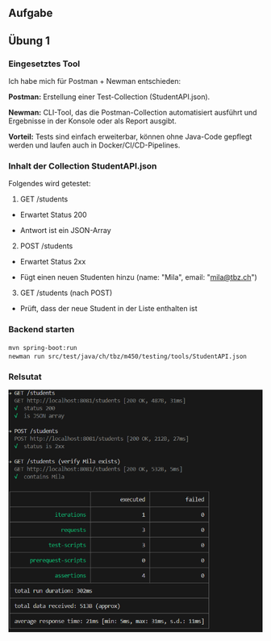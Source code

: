 ## Aufgabe 
## Übung 1 
### Eingesetztes Tool

Ich habe mich für Postman + Newman entschieden:

**Postman:** Erstellung einer Test-Collection (StudentAPI.json).

**Newman:** CLI-Tool, das die Postman-Collection automatisiert ausführt und Ergebnisse in der Konsole oder als Report ausgibt.

**Vorteil:** Tests sind einfach erweiterbar, können ohne Java-Code gepflegt werden und laufen auch in Docker/CI/CD-Pipelines.

### Inhalt der Collection StudentAPI.json

Folgendes wird getestet: 

1. GET /students

- Erwartet Status 200

- Antwort ist ein JSON-Array

2. POST /students

- Erwartet Status 2xx

- Fügt einen neuen Studenten hinzu (name: "Mila", email: "mila@tbz.ch")

3. GET /students (nach POST)

- Prüft, dass der neue Student in der Liste enthalten ist

### Backend starten
``mvn spring-boot:run`` <br>
``newman run src/test/java/ch/tbz/m450/testing/tools/StudentAPI.json``

### Relsutat 
![alt text](image.png)


